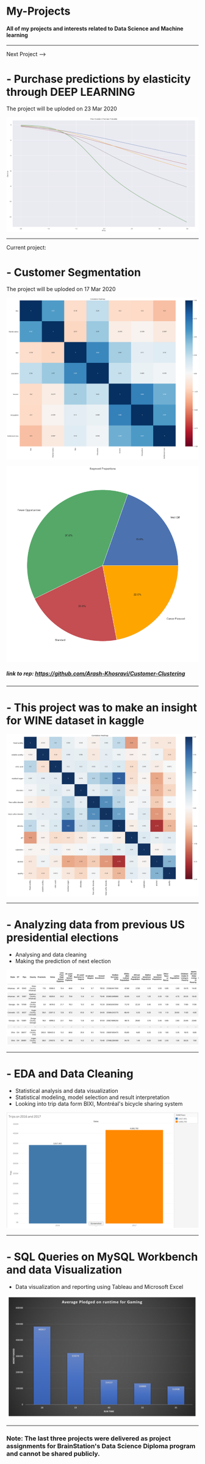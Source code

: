 # My-Projects
#### All of my projects and interests related to Data Science and Machine learning

----------------------


Next Project --> 

# - Purchase predictions by elasticity through DEEP LEARNING
The project will be uploded on 23 Mar 2020


![](images/elasticity.png)

--------------------------

Current project:
# - Customer Segmentation
The project will be uploded on 17 Mar 2020

![](images/customer.png)

![](images/purchases.png)


##### link to rep: https://github.com/Arash-Khosravi/Customer-Clustering
-------------------------

# - This project was to make an insight for WINE dataset in kaggle

![](images/wine-dataset.png)

--------------------------

# - Analyzing data from previous US presidential elections
- Analysing and data cleaning 
- Making the prediction of next election

![](images/PresidentUS.png)


----------------------------

# - EDA and Data Cleaning
- Statistical analysis and data visualization
- Statistical modeling, model selection and result interpretation
- Looking into trip data form BIXI, Montréal's bicycle sharing system

![](images/bixi.png)


----------------------------

# - SQL Queries on MySQL Workbench and data Visualization 

 - Data visualization and reporting using Tableau and Microsoft Excel
 
 ![](images/money.png)


-------------------------------------------------------


### Note: The last three projects were delivered as project assignments for BrainStation's Data Science Diploma program and cannot be shared publicly.

